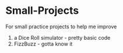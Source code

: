 # Small-Projects
For small practice projects to help me improve

1) a Dice Roll simulator - pretty basic code
2) FizzBuzz - gotta know it 
